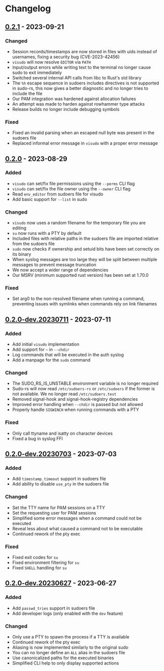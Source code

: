 # Changelog

## [0.2.1] - 2023-09-21

### Changed
- Session records/timestamps are now stored in files with uids instead of
  usernames, fixing a security bug (CVE-2023-42456)
- `visudo` will now resolve `EDITOR` via `PATH`
- Input/output errors while writing text to the terminal no longer cause sudo to
  exit immediately
- Switched several internal API calls from libc to Rust's std library
- The `%h` escape sequence in sudoers includes directives is not supported in
  sudo-rs, this now gives a better diagnostic and no longer tries to include the
  file
- Our PAM integration was hardened against allocation failures
- An attempt was made to harden against rowhammer type attacks
- Release builds no longer include debugging symbols

### Fixed
- Fixed an invalid parsing when an escaped null byte was present in the sudoers
  file
- Replaced informal error message in `visudo` with a proper error message


## [0.2.0] - 2023-08-29

### Added
- `visudo` can set/fix file permissions using the `--perms` CLI flag
- `visudo` can set/fix the file owner using the `--owner` CLI flag
- Read `env_editor` from sudoers file for visudo
- Add basic support for `--list` in sudo

### Changed
- `visudo` now uses a random filename for the temporary file you are editing
- `su` now runs with a PTY by default
- Included files with relative paths in the sudoers file are imported relative
  from the sudoers file
- `sudo` now checks if ownership and setuid bits have been set correctly on
  its binary
- When syslog messages are too large they will be split between multiple
  messages to prevent message truncation
- We now accept a wider range of dependencies
- Our MSRV (minimum supported rust version) has been set at 1.70.0

### Fixed
- Set arg0 to the non-resolved filename when running a command, preventing
  issues with symlinks when commands rely on link filenames

## [0.2.0-dev.20230711] - 2023-07-11

### Added
- Add initial `visudo` implementation
- Add support for `~` in `--chdir`
- Log commands that will be executed in the auth syslog
- Add a manpage for the `sudo` command

### Changed
- The SUDO_RS_IS_UNSTABLE environment variable is no longer required
- Sudo-rs will now read `/etc/sudoers-rs` or `/etc/sudoers` if the former is
  not available. We no longer read `/etc/sudoers.test`
- Removed signal-hook and signal-hook-registry dependencies
- Improved error handling when `--chdir` is passed but not allowed
- Properly handle `SIGWINCH` when running commands with a PTY

### Fixed
- Only call ttyname and isatty on character devices
- Fixed a bug in syslog FFI

## [0.2.0-dev.20230703] - 2023-07-03

### Added
- Add `timestamp_timeout` support in sudoers file
- Add ability to disable `use_pty` in the sudoers file

### Changed
- Set the TTY name for PAM sessions on a TTY
- Set the requesting user for PAM sessions
- Simplified some error messages when a command could not be executed
- Reveal less about what caused a command not to be executable
- Continued rework of the pty exec

### Fixed
- Fixed exit codes for `su`
- Fixed environment filtering for `su`
- Fixed `SHELL` handling for `su`

## [0.2.0-dev.20230627] - 2023-06-27

### Added
- Add `passwd_tries` support in sudoers file
- Add developer logs (only enabled with the `dev` feature)

### Changed
- Only use a PTY to spawn the process if a TTY is available
- Continued rework of the pty exec
- Aliasing is now implemented similarly to the original sudo
- You can no longer define an `ALL` alias in the sudoers file
- Use canonicalized paths for the executed binaries
- Simplified CLI help to only display supported actions

[0.2.1]: https://github.com/memorysafety/sudo-rs/compare/v0.2.0...v0.2.1
[0.2.0]: https://github.com/memorysafety/sudo-rs/compare/v0.2.0-dev.20230711...v0.2.0
[0.2.0-dev.20230711]: https://github.com/memorysafety/sudo-rs/compare/v0.2.0-dev.20230703...v0.2.0-dev.20230711
[0.2.0-dev.20230703]: https://github.com/memorysafety/sudo-rs/compare/v0.2.0-dev.20230627...v0.2.0-dev.20230703
[0.2.0-dev.20230627]: https://github.com/memorysafety/sudo-rs/compare/v0.1.0-dev.20230620...v0.2.0-dev.20230627
